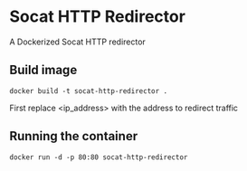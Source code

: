 # Socat HTTP Redirector

A Dockerized Socat HTTP redirector

## Build image

```
docker build -t socat-http-redirector .
```

First replace <ip_address> with the address to redirect traffic


## Running the container

```
docker run -d -p 80:80 socat-http-redirector
```
